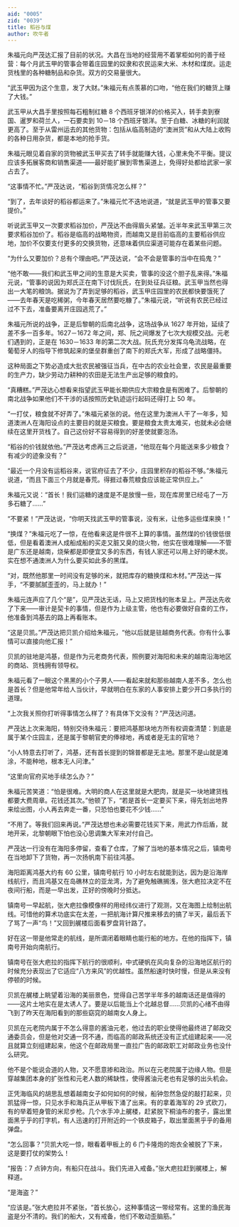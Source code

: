 ```yaml
---
aid: "0005"
zid: "0039"
title: 稻谷与煤
author: 吹牛者
---
```


朱福元向严茂达汇报了目前的状况。大昌在当地的经营用不着掌柜如何的善于经营：每个月武玉甲的管事会带着庄园里的奴隶和农民运来大米、木材和煤炭。运走货栈里的各种糖制品和杂货。双方的交易量很大。

“武玉甲因为这个生意，发了大财。”朱福元有点羡慕的口吻，“他在我们的糖货上赚了大钱。”

武玉甲从大昌手里按照每石粗制红糖 8 个西班牙银洋的价格买入，转手卖到寮国、暹罗和荷兰人，一石要卖到 10－18 个西班牙银洋。至于白糖、冰糖的利润就更高了。至于从雷州运去的其他货物：包括从临高制造的“澳洲货”和从大陆上收购的各种日用杂货，都是本地的抢手货。

朱福元眼见着自家的货物被武玉甲买去了转手就能赚大钱，心里未免不平衡。提议应该多拓展客商和销售渠道——最好能扩展到零售渠道上，免得好处都给武家一家占去了。

“这事情不忙。”严茂达说，“稻谷到货情况怎么样？”

“到了，去年谈好的稻谷都运来了。”朱福元忙不迭地说道，“就是武玉甲的管事又要提价。”

听说武玉甲又一次要求稻谷加价，严茂达不由得眉头紧皱。近半年来武玉甲第三次要求稻谷加价了。稻谷是临高的战略物资，而越南又是目前临高的主要稻谷供应地，加价不仅要支付更多的交换货物，还意味着供应渠道可能存在着某些问题。

“为什么又要加价？总有个理由吧。”严茂达说，“会不会是管事的当中在捣鬼？”

“他不敢——我们和武玉甲之间的生意是大买卖，管事的没这个胆子乱来得。”朱福元说，“管事的说因为郑氏正在南下讨伐阮氏，在到处征兵征粮。武玉甲当然也得出一大笔的粮饷。据说为了弄到足够的稻谷，武玉甲庄园里的农民都快要饿死了——去年春天是吃稀粥，今年春天居然要吃糠了。”朱福元说，“听说有农民已经过过不下去，准备要离开庄园逃荒了。”

朱福元所说的战争，正是后黎朝的后南北战争，这场战争从 1627 年开始，延续了差不多一百多年。1627－1672 年之间，郑、阮之间爆发了七次大规模交战。元老们遇到的，正是在 1630－1633 年的第二次大战。阮氏充分发挥乌龟流战略，在葡萄牙人的指导下修筑起来的堡垒群重创了南下的郑氏大军，形成了战略僵持。

这种局面之下势必造成大批农民被强征当兵，在中古的农业社会里，农民是最重要的生产力，缺少劳动力耕种的农田是无法生产出足够的粮食的。

“真糟糕。”严茂达心想看来指望武玉甲能长期供应大宗粮食是有困难了。后黎朝的南北战争如果他们不干涉的话按照历史轨迹运行起码还得打上 50 年。

“一打仗，粮食就不好弄了。”朱福元紧张的说。他在这里为澳洲人干了一年多，知道澳洲人在海阳设点的主要目的就是买粮食。要是粮食太贵太难买，也就未必会继续在这里开货栈了。自己这份好不容易得到的好差使就要泡汤。

“稻谷的价钱就依他。”严茂达考虑再三之后说道，“他现在每个月能送来多少粮食？有减少的迹象没有？”

“最近一个月没有运稻谷来，说官府征去了不少，庄园里积存的稻谷不够。”朱福元说道，“而且下面三个月就是春荒。得捱过春荒粮食应该能正常供应上。”

朱福元又说：“首长！我们运糖的速度是不是放慢一些，现在库房里已经屯了一万多石糖了……”

“不要紧！”严茂达说，“你明天找武玉甲的管事说，没有米，让他多运些煤来换！”

“换煤？”朱福元吃了一惊，在他看来这是件很不上算的事情。虽然煤的价钱很低很低，但是看着澳洲人成船成船的买走又脏又臭的烧火物，他实在很难理解——不管是广东还是越南，烧柴都是即便宜又多的东西，有钱人家还可以用上好的硬木炭。实在想不通澳洲人为什么要买如此多的黑煤。

“对，既然他那里一时间没有足够的米，就把库存的糖换煤和木材。”严茂达一挥手，“不要腻腻歪歪的，马上就办！”

朱福元连声应了几个“是”，见严茂达无话，马上又把货栈的账本呈上。严茂达先收了下来——审计是契卡的事情，但是作为上级主管，他也有必要做好自查的工作，他准备到鸿基去的路上再看账本。

“这是贝凯。”严茂达把贝凯介绍给朱福元，“他以后就是驻越商务代表。你有什么事情可以直接向他汇报！”

贝凯的驻地是鸿基，但是作为元老商务代表，照例要对海阳和未来的越南沿海地区的商站、货栈拥有领导权。

朱福元看了一眼这个黑黑的小个子男人——看起来就和那些越南人差不多，怎么也是首长？但是他常年给人当伙计，早就明白在东家的人事安排上要少开口多执行的道理。

“上次我关照你打听得事情怎么样了？有具体下文没有？”严茂达问道。

严茂达上次来海阳，特别交待朱福元：要把鸿基那块地方所有权调查清楚：到底是属于某个庄园主，还是属于黎朝官吏的俸禄地，再或者是无主的官地？

“小人特意去打听了，鸿基，还有首长提到的锦普都是无主地。那里不是山就是滩涂，不能种地，根本无人问津。”

“这里向官府买地手续怎么办？”

朱福元苦笑道：“怕是很难。大明的商人在这里就是大肥肉，就是买一块地建货栈都要大费周章。花钱还其次。”他顿了下，“若是首长一定要买下来，得先划出地界来绘出图，小人再去奔走一番，只恐怕也要花不少钱……”

“不用了。等我们回来再说。”严茂达想也未必需要花钱买下来，用武力作后盾，就地开采，北黎朝眼下怕也没心思调集大军来对付自己。

严茂达一行没有在海阳多停留，查看了仓库，了解了当地的基本情况之后，镇南号在当地卸下了货物，再一次扬帆南下前往鸿基。

海阳距离鸿基大约有 60 公里，镇南号航行 10 小时左右就能到达，因为是沿海岸线航行，而且鸿基又在岛礁林立的亚龙湾，为了避免触礁搁浅，张大疤拉决定不在夜间行船，而是一早出发，正好的傍晚时分抵达。

镇南号一早起航，张大疤拉像模像样的用经纬仪进行了观测，又在海图上绘制出航线。可惜他的算术功底实在太差，一把航海计算尺推来移去的搞了半天，最后丢下了骂了一声“鸟！”又回到艉楼后面看罗盘背针路了。

好在这一带是他常走的航线，是所谓闭着眼睛也能行船的地方。在他的指挥下，镇南号开始向南航行。

镇南号在张大疤拉的指挥下航行的很顺利，中式硬帆在风向复杂的沿海地区航行的时候充分表现出了它适应“八方来风”的优越性。虽然船速时快时慢，但是从来没有停顿的时候。

贝凯在艉楼上眺望着沿海的美丽景色，觉得自己苦学半年多的越南话还是值得的——这片土地实在是太诱人了。要是以后能当上个北越总督……贝凯的心绪不由得飞到了昨天在海阳看到的那些窈窕的越南女人身上。

贝凯在元老院内属于不怎么得意的酱油元老，他过去的职业使得他最终进了邮政交通委员会，但是他对交通一窍不通，而临高的邮政系统还没有正式组建起来——况且就算立刻组建起来，他这个在邮政局里一直拉广告的邮政职工对邮政业务也没什么研究。

他不是个能说会道的人物，又不愿意掺和政治。所以在元老院属于边缘人物。但是穿越集团本身的扩张性和元老人数的稀缺性，使得酱油元老也有足够的出头机会。

正凭海临风的胡思乱想着越南女子如何如何的时候，船钟忽然急促的敲打起来，贝凯猛得一惊，只见水手和海兵正从甲板下涌了出来。有的拿着海军的 29 式砍刀，有的举着短身管的米尼步枪。几个水手冲上艉楼，赶紧脱下桐油布的套子，露出里面黑乎乎的打字机，有人迅速的打开附近的一个铁皮箱子，取出里面黑乎乎的备用弹盘。

“怎么回事？”贝凯大吃一惊，眼看着甲板上的 6 门卡隆炮的炮衣全被脱了下来，这是要打仗的架势么！

“报告：7 点钟方向，有船只在战斗。我们先进入戒备。”张大疤拉赶到艉楼上，解释道。

“是海盗？”

“应该是。”张大疤拉并不紧张，“首长放心，这种事情这一带经常有。这里的渔民海盗是分不清的。我们的船大，又有戒备，他们不敢动歪脑筋。”
